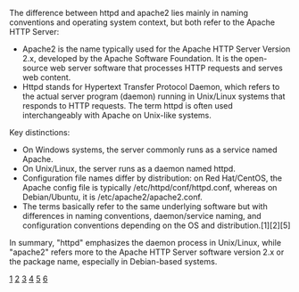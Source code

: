 The difference between httpd and apache2 lies mainly in naming conventions and operating system context, but both refer to
the Apache HTTP Server:

- Apache2 is the name typically used for the Apache HTTP Server Version 2.x, developed by the Apache Software Foundation. It
  is the open-source web server software that processes HTTP requests and serves web content.
- Httpd stands for Hypertext Transfer Protocol Daemon, which refers to the actual server program (daemon) running in
  Unix/Linux systems that responds to HTTP requests. The term httpd is often used interchangeably with Apache on Unix-like
  systems.

Key distinctions:

- On Windows systems, the server commonly runs as a service named Apache.
- On Unix/Linux, the server runs as a daemon named httpd.
- Configuration file names differ by distribution: on Red Hat/CentOS, the Apache config file is typically
  /etc/httpd/conf/httpd.conf, whereas on Debian/Ubuntu, it is /etc/apache2/apache2.conf.
- The terms basically refer to the same underlying software but with differences in naming conventions, daemon/service
  naming, and configuration conventions depending on the OS and distribution.[1][2][5]

In summary, "httpd" emphasizes the daemon process in Unix/Linux, while "apache2" refers more to the Apache HTTP Server
software version 2.x or the package name, especially in Debian-based systems.

[1](https://www.differencebetween.info/difference-between-apache-two-and-httpd)
[2](https://stackoverflow.com/questions/15466812/difference-between-httpd-conf-virtual-host-in-apache2-why-none-in-ubuntu-using)
[3](https://www.geeksforgeeks.org/linux-unix/what-is-apache-server/)
[4](https://www.reddit.com/r/linuxquestions/comments/12t746m/whats_the_difference_between_apache_1_and_apache_2/)
[5](https://linuxconcept.com/articles/apache2-httpd-server)
[6](https://forum.virtualmin.com/t/apache-version-difference/109507)
